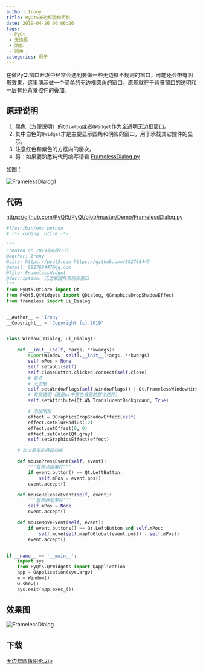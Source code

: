 ```yaml
---
author: Irony
title: PyQt5无边框圆角阴影
date: 2019-04-26 00:06:26
tags: 
 - PyQt
 - 无边框
 - 阴影
 - 圆角
categories: 例子
---
```


在做PyQt窗口开发中经常会遇到要做一些无边框不规则的窗口，可能还会带有阴影效果，这里演示做一个简单的无边框圆角的窗口，原理就在于背景窗口的透明和一层有色背景控件的叠加。
<!-- more -->

## 原理说明

1. 黑色（方便说明）的`QDialog`或者`QWidget`作为全透明无边框窗口。
2. 其中白色的`QWidget`才是主要显示圆角和阴影的窗口，用于承载其它控件的显示。
3. 注意红色和紫色的方框内的层次。
4. 另：如果要熟悉纯代码编写请看 [FramelessDialog.py](https://github.com/PyQt5/PyQt/blob/master/Demo/FramelessDialog.py)

如图：

![FramelessDialog1](/PyQt/Demo/ScreenShot/FramelessDialog1.png)

## 代码

https://github.com/PyQt5/PyQt/blob/master/Demo/FramelessDialog.py

```python
#!/usr/bin/env python
# -*- coding: utf-8 -*-

"""
Created on 2019年4月25日
@author: Irony
@site: https://pyqt5.com https://github.com/892768447
@email: 892768447@qq.com
@file: FramelessWidget
@description: 无边框圆角带阴影窗口 
"""
from PyQt5.QtCore import Qt
from PyQt5.QtWidgets import QDialog, QGraphicsDropShadowEffect
from frameless import Ui_Dialog


__Author__ = 'Irony'
__Copyright__ = 'Copyright (c) 2019'


class Window(QDialog, Ui_Dialog):

    def __init__(self, *args, **kwargs):
        super(Window, self).__init__(*args, **kwargs)
        self.mPos = None
        self.setupUi(self)
        self.closeButton.clicked.connect(self.close)
        # 重点
        # 无边框
        self.setWindowFlags(self.windowFlags() | Qt.FramelessWindowHint)
        # 背景透明（就是ui中黑色背景的那个控件）
        self.setAttribute(Qt.WA_TranslucentBackground, True)

        # 添加阴影
        effect = QGraphicsDropShadowEffect(self)
        effect.setBlurRadius(12)
        effect.setOffset(0, 0)
        effect.setColor(Qt.gray)
        self.setGraphicsEffect(effect)

    # 加上简单的移动功能

    def mousePressEvent(self, event):
        """鼠标点击事件"""
        if event.button() == Qt.LeftButton:
            self.mPos = event.pos()
        event.accept()

    def mouseReleaseEvent(self, event):
        '''鼠标弹起事件'''
        self.mPos = None
        event.accept()

    def mouseMoveEvent(self, event):
        if event.buttons() == Qt.LeftButton and self.mPos:
            self.move(self.mapToGlobal(event.pos() - self.mPos))
        event.accept()


if __name__ == '__main__':
    import sys
    from PyQt5.QtWidgets import QApplication
    app = QApplication(sys.argv)
    w = Window()
    w.show()
    sys.exit(app.exec_())
```


## 效果图

![FramelessDialog](/PyQt/Demo/ScreenShot/FramelessDialog.png)

## 下载

[无边框圆角阴影.zip](/files/无边框圆角阴影.zip)